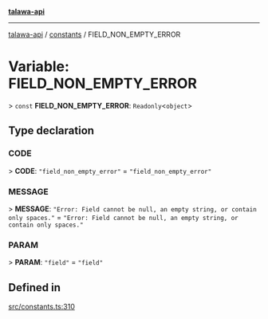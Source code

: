 [**talawa-api**](../../README.md)

***

[talawa-api](../../modules.md) / [constants](../README.md) / FIELD\_NON\_EMPTY\_ERROR

# Variable: FIELD\_NON\_EMPTY\_ERROR

\> `const` **FIELD\_NON\_EMPTY\_ERROR**: `Readonly`\<`object`\>

## Type declaration

### CODE

\> **CODE**: `"field_non_empty_error"` = `"field_non_empty_error"`

### MESSAGE

\> **MESSAGE**: `"Error: Field cannot be null, an empty string, or contain only spaces."` = `"Error: Field cannot be null, an empty string, or contain only spaces."`

### PARAM

\> **PARAM**: `"field"` = `"field"`

## Defined in

[src/constants.ts:310](https://github.com/PalisadoesFoundation/talawa-api/blob/832d310bae30bd8cb45fb1b44f62dd776dccc52f/src/constants.ts#L310)
